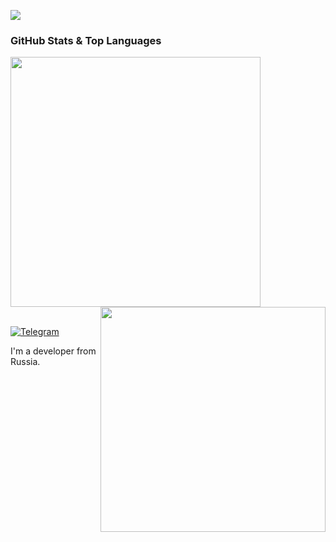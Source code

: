 
[![](https://capsule-render.vercel.app/api?type=waving&color=0:6e88b8,30:96aacd,50:b9c7df,70:96aacd,100:6e88b8&height=170&section=header&text=Hello,%20my%20dear%20friend%20👋🏼&fontSize=32&fontColor=22272e&fontAlignY=30)]()


<h3>GitHub Stats & Top Languages</h3>
<a href="https://github.com/bulatruslanovich">
<img align="center" src="https://github-readme-stats.vercel.app/api?username=bulatruslanovich&hide_title=true&hide_border=true&show_icons=true&include_all_commits=true&count_private=true&theme=react&text_color=C2CBD3&title_color=ABCEE2&icon_color=ABCEE2" width="400"/>
</a>
<a href="https://github.com/bulatruslanovich">
<img align="right" src="https://github-readme-stats.vercel.app/api/top-langs/?username=bulatruslanovich&hide_title=true&hide_border=true&theme=react&text_color=C2CBD3&&title_color=ABCEE2&layout=compact&langs_count=8" width="360"/>
</a>
<br><br>



[![Telegram](https://img.shields.io/badge/-Telegram-2CA5E0?style=flat&logo=telegram&logoColor=white)](https://t.me/BulatRuslanovich)

I'm a developer from Russia.  
